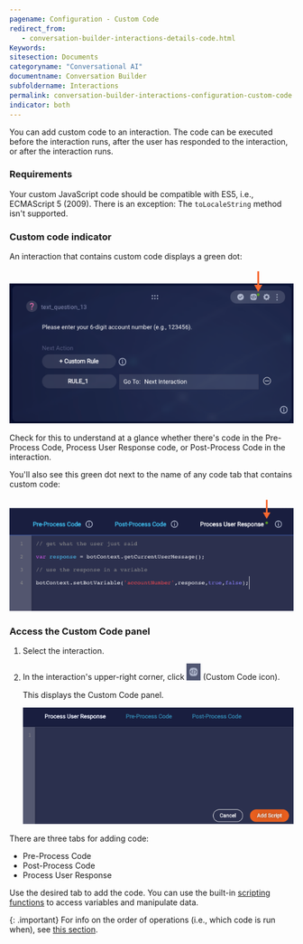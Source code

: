 ```yaml
---
pagename: Configuration - Custom Code
redirect_from:
   - conversation-builder-interactions-details-code.html
Keywords:
sitesection: Documents
categoryname: "Conversational AI"
documentname: Conversation Builder
subfoldername: Interactions
permalink: conversation-builder-interactions-configuration-custom-code.html
indicator: both
---
```


You can add custom code to an interaction. The code can be executed before the interaction runs, after the user has responded to the interaction, or after the interaction runs.

### Requirements

Your custom JavaScript code should be compatible with ES5, i.e., ECMAScript 5 (2009). There is an exception: The `toLocaleString` method isn't supported.

### Custom code indicator
An interaction that contains custom code displays a green dot:

<img style="width:600px" src="img/ConvoBuilder/interactions_codeIndicator.png" alt="The green dot that indicates the presence of custom code in the interaction">

Check for this to understand at a glance whether there's code in the Pre-Process Code, Process User Response code, or Post-Process Code in the interaction.

You'll also see this green dot next to the name of any code tab that contains custom code:

<img style="width:600px" src="img/ConvoBuilder/interactions_codeIndicator2.png" alt="The green dot that indicates the presence of custom code in the code panel">

### Access the Custom Code panel

1. Select the interaction.
2. In the interaction's upper-right corner, click <img class="inlineimage" style="width:25px" src="img/ConvoBuilder/icon_customCode_int.png" alt="Custom Code icon"> (Custom Code icon).

    This displays the Custom Code panel.

    <img style="width:600px" class="fancyimage" src="img/ConvoBuilder/interactions_customCode2.png" alt="The Process User Response panel for entering custom code">

There are three tabs for adding code:

* Pre-Process Code
* Post-Process Code
* Process User Response

Use the desired tab to add the code. You can use the built-in [scripting functions](conversation-builder-scripting-functions-functions-list.html) to access variables and manipulate data.

{: .important}
For info on the order of operations (i.e., which code is run when), see [this section](conversation-builder-interactions-interaction-basics.html#order-of-operations).

